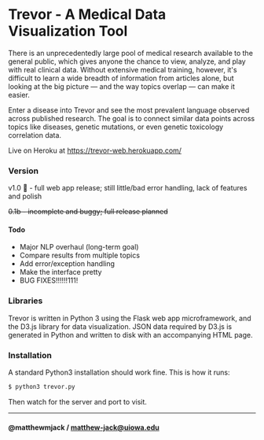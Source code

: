 # Trevor - A Medical Data Visualization Tool


There is an unprecedentedly large pool of medical research available to the general public, which gives anyone the chance to view, analyze, and play with real clinical data. Without extensive medical training, however, it's difficult to learn a wide breadth of information from articles alone, but looking at the big picture — and the way topics overlap — can make it easier.

Enter a disease into Trevor and see the most prevalent language observed across published research. The goal is to connect similar data points across topics like diseases, genetic mutations, or even genetic toxicology correlation data.

Live on Heroku at https://trevor-web.herokuapp.com/



### Version
v1.0 :tada: - full web app release; still little/bad error handling, lack of features and polish

~~0.1b - incomplete and buggy; full release planned~~

#### Todo
* Major NLP overhaul (long-term goal)
* Compare results from multiple topics
* Add error/exception handling
* Make the interface pretty
* BUG FIXES!!!!!!111!

### Libraries

Trevor is written in Python 3 using the Flask web app microframework, and the D3.js library for data visualization. JSON data required by D3.js is generated in Python and written to disk with an accompanying HTML page.


### Installation

A standard Python3 installation should work fine. This is how it runs:

```sh
$ python3 trevor.py 
```

Then watch for the server and port to visit. 


----------
#### @matthewmjack / matthew-jack@uiowa.edu
